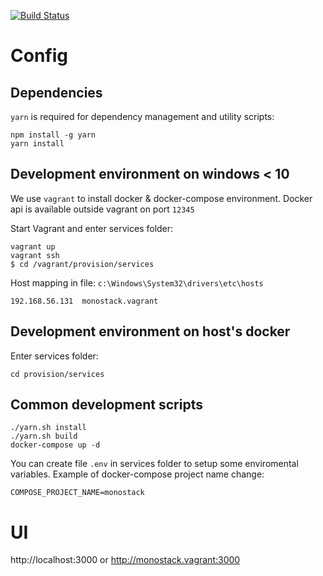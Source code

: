 [![Build Status](https://travis-ci.org/dockerlamp/mono-stack.svg?branch=develop)](https://travis-ci.org/dockerlamp/mono-stack)
# Config

## Dependencies

`yarn` is required for dependency management and utility scripts:
```
npm install -g yarn
yarn install
```

## Development environment on windows < 10

We use `vagrant` to install docker & docker-compose environment. Docker api is available outside vagrant on port `12345`

Start Vagrant and enter services folder:
```
vagrant up
vagrant ssh
$ cd /vagrant/provision/services
```

Host mapping in file: `c:\Windows\System32\drivers\etc\hosts`
```
192.168.56.131	monostack.vagrant
```

## Development environment on host's docker

Enter services folder:
```
cd provision/services
```

## Common development scripts

```
./yarn.sh install
./yarn.sh build
docker-compose up -d
```

You can create file `.env` in services folder to setup some enviromental variables. Example of docker-compose project name change:
```
COMPOSE_PROJECT_NAME=monostack
```

# UI

http://localhost:3000 or http://monostack.vagrant:3000